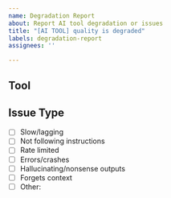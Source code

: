 ```yaml
---
name: Degradation Report
about: Report AI tool degradation or issues
title: "[AI TOOL] quality is degraded"
labels: degradation-report
assignees: ''

---
```


## Tool
<!-- Which AI tool is affected? (Claude Code, Gemini CLI, Codex CLI, etc.) -->


## Issue Type
<!-- Check all that apply -->
- [ ] Slow/lagging
- [ ] Not following instructions
- [ ] Rate limited
- [ ] Errors/crashes
- [ ] Hallucinating/nonsense outputs
- [ ] Forgets context
- [ ] Other: 